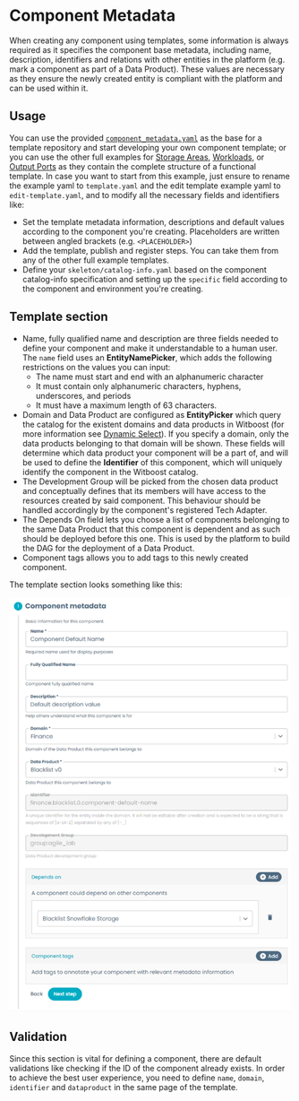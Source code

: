# Component Metadata

When creating any component using templates, some information is always required as it specifies the component base metadata, including name, description, identifiers and relations with other entities in the platform (e.g. mark a component as part of a Data Product). These values are necessary as they ensure the newly created entity is compliant with the platform and can be used within it.

## Usage

You can use the provided [`component_metadata.yaml`](component_metadata.yaml) as the base for a template repository and start developing your own component template; or you can use the other full examples for [Storage Areas](../BaseStorage/base_storage.md), [Workloads](../BaseWorkload/base_workload.md), or [Output Ports](../BaseOutputPort/StreamlinedExperience/base_streamlined_experience.md) as they contain the complete structure of a functional template. In case you want to start from this example, just ensure to rename the example yaml to `template.yaml` and the edit template example yaml to `edit-template.yaml`, and to modify all the necessary fields and identifiers like:

- Set the template metadata information, descriptions and default values according to the component you're creating. Placeholders are written between angled brackets (e.g. `<PLACEHOLDER>`)
- Add the template, publish and register steps. You can take them from any of the other full example templates.
- Define your `skeleton/catalog-info.yaml` based on the component catalog-info specification and setting up the `specific` field according to the component and environment you're creating.

## Template section

- Name, fully qualified name and description are three fields needed to define your component and make it understandable to a human user. The `name` field uses an **EntityNamePicker**, which adds the following restrictions on the values you can input:
    - The name must start and end with an alphanumeric character
    - It must contain only alphanumeric characters, hyphens, underscores, and periods
    - It must have a maximum length of 63 characters.
- Domain and Data Product are configured as **EntityPicker** which query the catalog for the existent domains and data products in Witboost (for more information see [Dynamic Select](../DynamicSelect/dynamic_select.md)). If you specify a domain, only the data products belonging to that domain will be shown. These fields will determine which data product your component will be a part of, and will be used to define the **Identifier** of this component, which will uniquely identify the component in the Witboost catalog.
- The Development Group will be picked from the chosen data product and conceptually defines that its members will have access to the resources created by said component. This behaviour should be handled accordingly by the component's registered Tech Adapter.
- The Depends On field lets you choose a list of components belonging to the same Data Product that this component is dependent and as such should be deployed before this one. This is used by the platform to build the DAG for the deployment of a Data Product.
- Component tags allows you to add tags to this newly created component.

The template section looks something like this:

![component_metadata.png](img/component_basic_information.png)

## Validation

Since this section is vital for defining a component, there are default validations like checking if the ID of the component already exists. In order to achieve the best user experience, you need to define `name`, `domain`, `identifier` and `dataproduct` in the same page of the template.